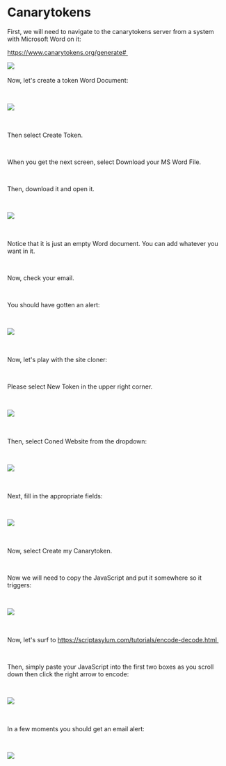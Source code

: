  

# Canarytokens 


First, we will need to navigate to the canarytokens server from a system with Microsoft Word on it: 

https://www.canarytokens.org/generate# 

![](attachment\Clipboard_2021-03-12-09-59-43.png) 


Now, let's create a token Word Document: 


  

![](attachment\Clipboard_2021-03-12-10-01-33.png) 

  

Then select Create Token. 

  

When you get the next screen, select Download your MS Word File.  

  

Then, download it and open it. 

  

![](attachment\Clipboard_2021-03-12-10-03-10.png) 

  

Notice that it is just an empty Word document. You can add whatever you want in it. 

  

Now, check your email. 

  

You should have gotten an alert: 

  

![](attachment\Clipboard_2021-03-12-10-04-16.png) 

  

Now, let's play with the site cloner: 

  

Please select New Token in the upper right corner. 

  

![](attachment\Clipboard_2021-03-12-10-07-48.png) 

  

Then, select Coned Website from the dropdown: 

  

![](attachment\Clipboard_2021-03-12-10-08-21.png) 

  

Next, fill in the appropriate fields: 

  

![](attachment\Clipboard_2021-03-12-10-09-19.png) 

  

Now, select Create my Canarytoken. 

  

Now we will need to copy the JavaScript and put it somewhere so it triggers: 

  

![](attachment\Clipboard_2021-03-12-10-11-06.png) 

  

Now, let's surf to https://scriptasylum.com/tutorials/encode-decode.html 

  

Then, simply paste your JavaScript into the first two boxes as you scroll down then click the right arrow to encode: 

  

![](attachment\Clipboard_2021-03-12-10-18-39.png) 

  

In a few moments you should get an email alert: 

  

![](attachment\Clipboard_2021-03-12-10-19-36.png) 

  

  

  

  

 

 
